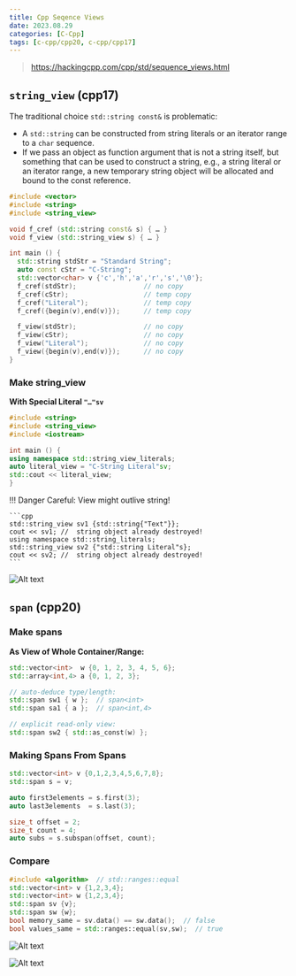 ```yaml
---
title: Cpp Seqence Views
date: 2023.08.29
categories: [C-Cpp]
tags: [c-cpp/cpp20, c-cpp/cpp17]
---
```


> https://hackingcpp.com/cpp/std/sequence_views.html

## `string_view` (cpp17)

The traditional choice `std::string const&` is problematic:

-   A `std::string` can be constructed from string literals or an iterator range to a `char` sequence.
-   If we pass an object as function argument that is not a string itself, but something that can be used to construct a string, e.g., a string literal or an iterator range, a new temporary string object will be allocated and bound to the const reference.

```cpp
#include <vector>
#include <string>
#include <string_view>

void f_cref (std::string const& s) { … }
void f_view (std::string_view s) { … }

int main () {
  std::string stdStr = "Standard String";
  auto const cStr = "C-String";
  std::vector<char> v {'c','h','a','r','s','\0'};
  f_cref(stdStr);                 // no copy
  f_cref(cStr);                   // temp copy
  f_cref("Literal");              // temp copy
  f_cref({begin(v),end(v)});      // temp copy

  f_view(stdStr);                 // no copy
  f_view(cStr);                   // no copy
  f_view("Literal");              // no copy
  f_view({begin(v),end(v)});      // no copy
}
```

### Make string_view

**With Special Literal `"…"sv`**

```cpp
#include <string> 
#include <string_view> 
#include <iostream> 

int main () {
using namespace std::string_view_literals;
auto literal_view = "C-String Literal"sv;
std::cout << literal_view;
}
```

!!! Danger Careful: View might outlive string!

    ```cpp
    std::string_view sv1 {std::string{"Text"}};
    cout << sv1; //  string object already destroyed!
    using namespace std::string_literals;
    std::string_view sv2 {"std::string Literal"s};
    cout << sv2; //  string object already destroyed!
    ```
![Alt text](../.images/string_view.png)

## `span` (cpp20)

### Make spans

**As View of Whole Container/Range:**

```cpp
std::vector<int>  w {0, 1, 2, 3, 4, 5, 6};
std::array<int,4> a {0, 1, 2, 3};

// auto-deduce type/length:
std::span sw1 { w };  // span<int>
std::span sa1 { a };  // span<int,4>

// explicit read-only view:
std::span sw2 { std::as_const(w) };
```
### Making Spans From Spans

```cpp
std::vector<int> v {0,1,2,3,4,5,6,7,8};
std::span s = v;

auto first3elements = s.first(3);
auto last3elements  = s.last(3);

size_t offset = 2;
size_t count = 4;
auto subs = s.subspan(offset, count);
```

### Compare

```cpp
#include <algorithm>  // std::ranges::equal
std::vector<int> v {1,2,3,4};
std::vector<int> w {1,2,3,4};
std::span sv {v};
std::span sw {w};
bool memory_same = sv.data() == sw.data();  // false
bool values_same = std::ranges::equal(sv,sw);  // true
```
![Alt text](../.images/span_indirection.png)

![Alt text](../.images/span_crop.png)